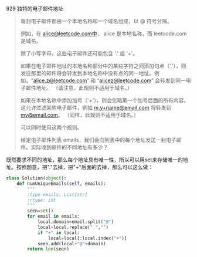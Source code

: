 929 独特的电子邮件地址

> 每封电子邮件都由一个本地名称和一个域名组成，以 @ 符号分隔。
>
> 例如，在 alice@leetcode.com中， alice 是本地名称，而 leetcode.com 是域名。
>
> 除了小写字母，这些电子邮件还可能包含 '.' 或 '+'。
>
> 如果在电子邮件地址的本地名称部分中的某些字符之间添加句点（'.'），则发往那里的邮件将会转发到本地名称中没有点的同一地址。例如，"alice.z@leetcode.com” 和 “alicez@leetcode.com” 会转发到同一电子邮件地址。 （请注意，此规则不适用于域名。）
>
> 如果在本地名称中添加加号（'+'），则会忽略第一个加号后面的所有内容。这允许过滤某些电子邮件，例如 m.y+name@email.com 将转发到 my@email.com。 （同样，此规则不适用于域名。）
>
> 可以同时使用这两个规则。
>
> 给定电子邮件列表 emails，我们会向列表中的每个地址发送一封电子邮件。实际收到邮件的不同地址有多少？
>

既然要求不同的地址，那么每个地址具有唯一性，所以可以用set来存储唯一的地址。按照题意，把"."去掉，把"+"后面的去掉，那么可以这么做：

```python
class Solution(object):
    def numUniqueEmails(self, emails):
        """
        :type emails: List[str]
        :rtype: int
        """
        seen=set()
        for email in emails:
            local,domain=email.split("@")
            local=local.replace(".","")
            if "+" in local:
                local=local[:local.index("+")]
            seen.add(local+"@"+domain)
        return len(seen)
```

